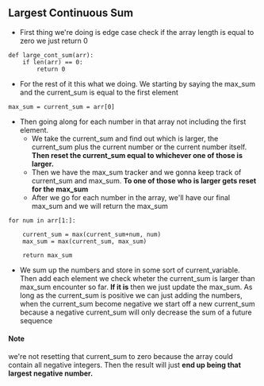 ## Largest Continuous Sum

* First thing we're doing is edge case check if the array length is equal to zero we just return 0

```
def large_cont_sum(arr):
    if len(arr) == 0:
        return 0
```

* For the rest of it  this what we doing. We starting by saying the max_sum and the current_sum is equal to the first element

```
max_sum = current_sum = arr[0]
```

* Then going along for each number in that array not including the first element.
  * We take the current_sum and find out which is larger, the current_sum plus the current number or the current number itself. **Then reset the current_sum equal to whichever one of those is larger.**
  * Then we have the max_sum tracker and we gonna keep track of current_sum and max_sum. **To one of those who is larger gets reset for the max_sum**
  * After we go for each number in the array, we'll have our final max_sum and we will return the max_sum

```
for num in arr[1:]:

    current_sum = max(current_sum+num, num)
    max_sum = max(current_sum, max_sum)

    return max_sum
```


* We sum up the numbers and store in some sort of current_variable. Then add each element we check wheter the current_sum is larger than max_sum encounter so far. **If it is** then we just update the max_sum. As long as the current_sum is positive we can just adding the numbers, when the current_sum become negative we start off a new current_sum because a negative current_sum will only decrease the sum of a future sequence


#### Note

we're not resetting that current_sum to zero because the array could contain all negative integers. Then the result will just **end up being that largest negative number.**
